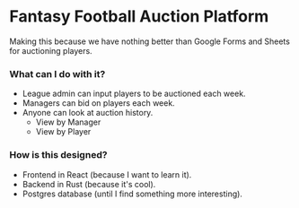 # Fantasy Football Auction Platform

Making this because we have nothing better than Google Forms and Sheets for auctioning players.

### What can I do with it?
- League admin can input players to be auctioned each week.
- Managers can bid on players each week.
- Anyone can look at auction history.
  - View by Manager
  - View by Player

### How is this designed?
- Frontend in React (because I want to learn it).
- Backend in Rust (because it's cool).
- Postgres database (until I find something more interesting).